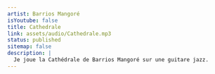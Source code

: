 ```yaml
---
artist: Barrios Mangoré
isYoutube: false
title: Cathedrale
link: assets/audio/Cathedrale.mp3
status: published
sitemap: false
description: |
  Je joue la Cathédrale de Barrios Mangoré sur une guitare jazz.
---
```

